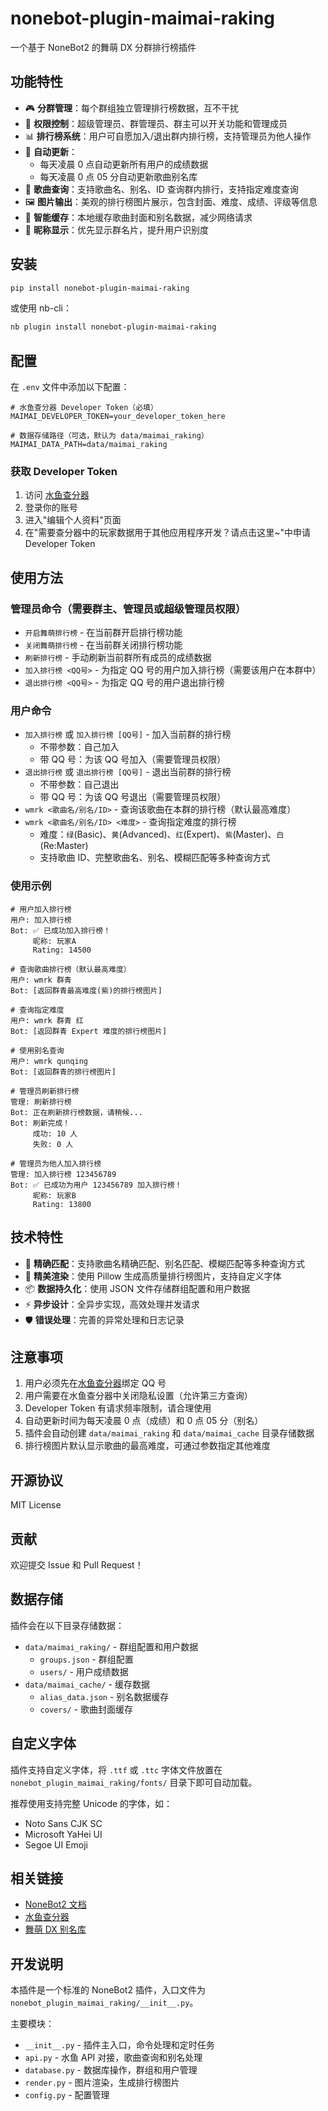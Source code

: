 # nonebot-plugin-maimai-raking

一个基于 NoneBot2 的舞萌 DX 分群排行榜插件

## 功能特性

- 🎮 **分群管理**：每个群组独立管理排行榜数据，互不干扰
- 🔐 **权限控制**：超级管理员、群管理员、群主可以开关功能和管理成员
- 📊 **排行榜系统**：用户可自愿加入/退出群内排行榜，支持管理员为他人操作
- 🔄 **自动更新**：
  - 每天凌晨 0 点自动更新所有用户的成绩数据
  - 每天凌晨 0 点 05 分自动更新歌曲别名库
- 🎵 **歌曲查询**：支持歌曲名、别名、ID 查询群内排行，支持指定难度查询
- 🖼️ **图片输出**：美观的排行榜图片展示，包含封面、难度、成绩、评级等信息
- 💾 **智能缓存**：本地缓存歌曲封面和别名数据，减少网络请求
- 👥 **昵称显示**：优先显示群名片，提升用户识别度

## 安装

```bash
pip install nonebot-plugin-maimai-raking
```

或使用 nb-cli：

```bash
nb plugin install nonebot-plugin-maimai-raking
```

## 配置

在 `.env` 文件中添加以下配置：

```env
# 水鱼查分器 Developer Token（必填）
MAIMAI_DEVELOPER_TOKEN=your_developer_token_here

# 数据存储路径（可选，默认为 data/maimai_raking）
MAIMAI_DATA_PATH=data/maimai_raking
```

### 获取 Developer Token

1. 访问 [水鱼查分器](https://www.diving-fish.com/maimaidx/prober/)
2. 登录你的账号
3. 进入"编辑个人资料"页面
4. 在"需要查分器中的玩家数据用于其他应用程序开发？请点击这里~"中申请 Developer Token

## 使用方法

### 管理员命令（需要群主、管理员或超级管理员权限）

- `开启舞萌排行榜` - 在当前群开启排行榜功能
- `关闭舞萌排行榜` - 在当前群关闭排行榜功能
- `刷新排行榜` - 手动刷新当前群所有成员的成绩数据
- `加入排行榜 <QQ号>` - 为指定 QQ 号的用户加入排行榜（需要该用户在本群中）
- `退出排行榜 <QQ号>` - 为指定 QQ 号的用户退出排行榜

### 用户命令

- `加入排行榜` 或 `加入排行榜 [QQ号]` - 加入当前群的排行榜
  - 不带参数：自己加入
  - 带 QQ 号：为该 QQ 号加入（需要管理员权限）
- `退出排行榜` 或 `退出排行榜 [QQ号]` - 退出当前群的排行榜
  - 不带参数：自己退出
  - 带 QQ 号：为该 QQ 号退出（需要管理员权限）
- `wmrk <歌曲名/别名/ID>` - 查询该歌曲在本群的排行榜（默认最高难度）
- `wmrk <歌曲名/别名/ID> <难度>` - 查询指定难度的排行榜
  - 难度：`绿`(Basic)、`黄`(Advanced)、`红`(Expert)、`紫`(Master)、`白`(Re:Master)
  - 支持歌曲 ID、完整歌曲名、别名、模糊匹配等多种查询方式

### 使用示例

```
# 用户加入排行榜
用户: 加入排行榜
Bot: ✅ 已成功加入排行榜！
     昵称: 玩家A
     Rating: 14500

# 查询歌曲排行榜（默认最高难度）
用户: wmrk 群青
Bot: [返回群青最高难度(紫)的排行榜图片]

# 查询指定难度
用户: wmrk 群青 红
Bot: [返回群青 Expert 难度的排行榜图片]

# 使用别名查询
用户: wmrk qunqing
Bot: [返回群青的排行榜图片]

# 管理员刷新排行榜
管理: 刷新排行榜
Bot: 正在刷新排行榜数据，请稍候...
Bot: 刷新完成！
     成功: 10 人
     失败: 0 人

# 管理员为他人加入排行榜
管理: 加入排行榜 123456789
Bot: ✅ 已成功为用户 123456789 加入排行榜！
     昵称: 玩家B
     Rating: 13800
```

## 技术特性

- 🎯 **精确匹配**：支持歌曲名精确匹配、别名匹配、模糊匹配等多种查询方式
- 🎨 **精美渲染**：使用 Pillow 生成高质量排行榜图片，支持自定义字体
- 📦 **数据持久化**：使用 JSON 文件存储群组配置和用户数据
- ⚡ **异步设计**：全异步实现，高效处理并发请求
- 🛡️ **错误处理**：完善的异常处理和日志记录

## 注意事项

1. 用户必须先在[水鱼查分器](https://www.diving-fish.com/maimaidx/prober/)绑定 QQ 号
2. 用户需要在水鱼查分器中关闭隐私设置（允许第三方查询）
3. Developer Token 有请求频率限制，请合理使用
4. 自动更新时间为每天凌晨 0 点（成绩）和 0 点 05 分（别名）
5. 插件会自动创建 `data/maimai_raking` 和 `data/maimai_cache` 目录存储数据
6. 排行榜图片默认显示歌曲的最高难度，可通过参数指定其他难度

## 开源协议

MIT License

## 贡献

欢迎提交 Issue 和 Pull Request！

## 数据存储

插件会在以下目录存储数据：

- `data/maimai_raking/` - 群组配置和用户数据
  - `groups.json` - 群组配置
  - `users/` - 用户成绩数据
- `data/maimai_cache/` - 缓存数据
  - `alias_data.json` - 别名数据缓存
  - `covers/` - 歌曲封面缓存

## 自定义字体

插件支持自定义字体，将 `.ttf` 或 `.ttc` 字体文件放置在 `nonebot_plugin_maimai_raking/fonts/` 目录下即可自动加载。

推荐使用支持完整 Unicode 的字体，如：
- Noto Sans CJK SC
- Microsoft YaHei UI
- Segoe UI Emoji

## 相关链接

- [NoneBot2 文档](https://nonebot.dev/)
- [水鱼查分器](https://www.diving-fish.com/maimaidx/prober/)
- [舞萌 DX 别名库](https://www.yuzuchan.moe/mai/alias)

## 开发说明

本插件是一个标准的 NoneBot2 插件，入口文件为 `nonebot_plugin_maimai_raking/__init__.py`。

主要模块：
- `__init__.py` - 插件主入口，命令处理和定时任务
- `api.py` - 水鱼 API 对接，歌曲查询和别名处理
- `database.py` - 数据库操作，群组和用户管理
- `render.py` - 图片渲染，生成排行榜图片
- `config.py` - 配置管理

